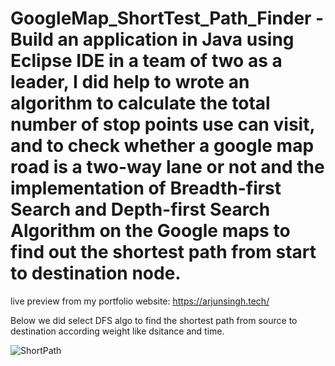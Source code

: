 # GoogleMap_ShortTest_Path_Finder - Build an application in Java using Eclipse IDE in a team of two as a leader, I did help to wrote an algorithm to calculate the total number of stop points use can visit, and to check whether a google map road is a two-way lane or not and the implementation of Breadth-first Search and Depth-first Search Algorithm on the Google maps to find out the shortest path from start to destination node.

live preview from my portfolio website: https://arjunsingh.tech/


Below we did select DFS algo to find the shortest path from source to destination according weight like dsitance and time.

![ShortPath](https://user-images.githubusercontent.com/28630022/105337438-43bf6600-5b8f-11eb-81fd-48b92206ea44.gif)
